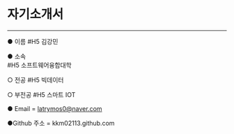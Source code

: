 # 자기소개서
---
● 이름 
#H5 김강민

● 소속  
#H5 소프트웨어융합대학 
 
 ○ 전공 
 #H5 빅데이터
 
 ○ 부전공 
 #H5 스마트 IOT
 
● Email = latrymos0@naver.com

●Github 주소 = kkm02113.github.com
